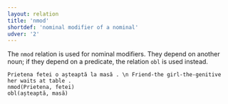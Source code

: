 ```yaml
---
layout: relation
title: 'nmod'
shortdef: 'nominal modifier of a nominal'
udver: '2'
---
```


The `nmod` relation is used for nominal modifiers. They depend on another noun;
if they depend on a predicate, the relation `obl` is used instead.

~~~sdparse
Prietena fetei o așteaptă la masă . \n Friend-the girl-the-genitive her waits at table .
nmod(Prietena, fetei)
obl(așteaptă, masă)
~~~

<!-- Interlanguage links updated Čt lis 12 09:43:31 CET 2020 -->
